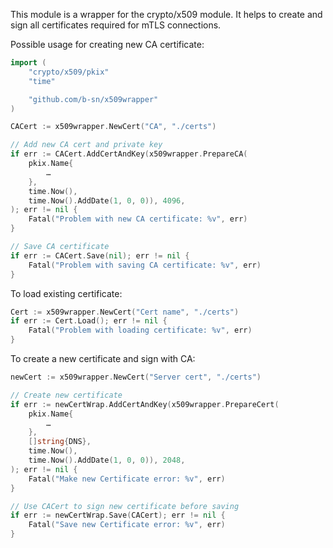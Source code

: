 This module is a wrapper for the crypto/x509 module. It helps to create and sign all certificates required for mTLS connections.

Possible usage for creating new CA certificate:

```go
import (
	"crypto/x509/pkix"
	"time"

	"github.com/b-sn/x509wrapper"
)

CACert := x509wrapper.NewCert("CA", "./certs")

// Add new CA cert and private key
if err := CACert.AddCertAndKey(x509wrapper.PrepareCA(
	pkix.Name{
		…
	},
	time.Now(),
	time.Now().AddDate(1, 0, 0)), 4096,
); err != nil {
	Fatal("Problem with new CA certificate: %v", err)
}

// Save CA certificate
if err := CACert.Save(nil); err != nil {
	Fatal("Problem with saving CA certificate: %v", err)
}
```



To load existing certificate:

```go
Cert := x509wrapper.NewCert("Cert name", "./certs")
if err := Cert.Load(); err != nil {
	Fatal("Problem with loading certificate: %v", err)
}
```



To create a new certificate and sign with CA:

```go
newCert := x509wrapper.NewCert("Server cert", "./certs")

// Create new certificate
if err := newCertWrap.AddCertAndKey(x509wrapper.PrepareCert(
	pkix.Name{
		…
	},
	[]string{DNS},
	time.Now(),
	time.Now().AddDate(1, 0, 0)), 2048,
); err != nil {
	Fatal("Make new Certificate error: %v", err)
}

// Use CACert to sign new certificate before saving
if err := newCertWrap.Save(CACert); err != nil {
	Fatal("Save new Certificate error: %v", err)
}
```



